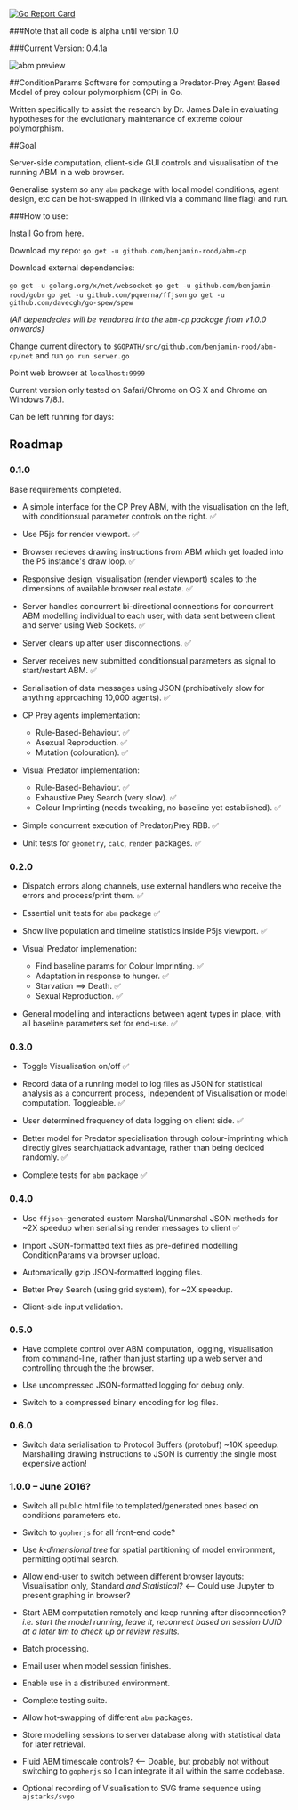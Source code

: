[![Go Report Card](https://goreportcard.com/badge/github.com/benjamin-rood/abm-cp)](https://goreportcard.com/report/github.com/benjamin-rood/abm-cp)

[ReportCard-Url]: https://goreportcard.com/report/github.com/benjamin-rood/abm-cp
[ReportCard-Image]: https://goreportcard.com/badge/github.com/benjamin-rood/abm-cp

###Note that all code is alpha until version 1.0

###Current Version: 0.4.1a

![abm preview](https://giant.gfycat.com/FondPersonalAfricanparadiseflycatcher.gif)

##ConditionParams
Software for computing a Predator-Prey Agent Based Model of prey colour polymorphism (CP) in Go. 

Written specifically to assist the research by Dr. James Dale in evaluating hypotheses for the evolutionary maintenance of extreme colour polymorphism.

##Goal

Server-side computation, client-side GUI controls and visualisation of the running ABM in a web browser.

Generalise system so any `abm` package with local model conditions, agent design, etc can be hot-swapped in (linked via a command line flag) and run.

###How to use:

Install Go from [here](https://golang.org/dl/).

Download my repo: `go get -u github.com/benjamin-rood/abm-cp`

Download external dependencies: 

`go get -u golang.org/x/net/websocket`
`go get -u github.com/benjamin-rood/gobr`
`go get -u github.com/pquerna/ffjson`
`go get -u github.com/davecgh/go-spew/spew`

*(All dependecies will be vendored into the `abm-cp` package from v1.0.0 onwards)*

Change current directory to `$GOPATH/src/github.com/benjamin-rood/abm-cp/net` and run `go run server.go`

Point web browser at `localhost:9999`

Current version only tested on Safari/Chrome on OS X and Chrome on Windows 7/8.1.

Can be left running for days:



## Roadmap

### 0.1.0
Base requirements completed.

* A simple interface for the CP Prey ABM, with the visualisation on the left, with conditionsual parameter controls on the right. :white_check_mark:

* Use P5js for render viewport. :white_check_mark:

* Browser recieves drawing instructions from ABM which get loaded into the P5 instance's draw loop. :white_check_mark:

* Responsive design, visualisation (render viewport) scales to the dimensions of available browser real estate. :white_check_mark:

* Server handles concurrent bi-directional connections for concurrent ABM modelling individual to each user, with data sent between client and server using Web Sockets. :white_check_mark:

* Server cleans up after user disconnections. :white_check_mark:

* Server receives new submitted conditionsual parameters as signal to start/restart ABM. :white_check_mark:

* Serialisation of data messages using JSON (prohibatively slow for anything approaching 10,000 agents).  :white_check_mark:

* CP Prey agents implementation:
	 * Rule-Based-Behaviour. :white_check_mark:
	 * Asexual Reproduction. :white_check_mark:
	 * Mutation (colouration). :white_check_mark:

* Visual Predator implementation:
	* Rule-Based-Behaviour. :white_check_mark:
	* Exhaustive Prey Search (very slow). :white_check_mark:
	* Colour Imprinting (needs tweaking, no baseline yet established). :white_check_mark:

* Simple concurrent execution of Predator/Prey RBB. :white_check_mark:

* Unit tests for `geometry`, `calc`, `render` packages. :white_check_mark:

### 0.2.0

* Dispatch errors along channels, use external handlers who receive the errors and process/print them. :white_check_mark:

* Essential unit tests for `abm` package :white_check_mark:

* Show live population and timeline statistics inside P5js viewport. :white_check_mark:
 
* Visual Predator implemenation:
	* Find baseline params for Colour Imprinting. :white_check_mark:
	* Adaptation in response to hunger. :white_check_mark:
	* Starvation ⟹ Death. :white_check_mark:
	* Sexual Reproduction. :white_check_mark:

* General modelling and interactions between agent types in place, with all baseline parameters set for end-use. :white_check_mark:

### 0.3.0

* Toggle Visualisation on/off :white_check_mark:

* Record data of a running model to log files as JSON for statistical analysis as a concurrent process, independent of Visualisation or model computation. Toggleable. :white_check_mark:

* User determined frequency of data logging on client side. :white_check_mark:

* Better model for Predator specialisation through colour-imprinting which directly gives search/attack advantage, rather than being decided randomly. :white_check_mark:

* Complete tests for `abm` package :white_check_mark:

### 0.4.0

* Use `ffjson`–generated custom Marshal/Unmarshal JSON methods for ~2X speedup when serialising render messages to client  :white_check_mark:

* Import JSON-formatted text files as pre-defined modelling ConditionParams via browser upload.

* Automatically gzip JSON-formatted logging files.

* Better Prey Search (using grid system), for ~2X speedup.

* Client-side input validation.

### 0.5.0

* Have complete control over ABM computation, logging, visualisation from command-line, rather than just starting up a web server and controlling through the the browser.

* Use uncompressed JSON-formatted logging for debug only.

* Switch to a compressed binary encoding for log files. 

### 0.6.0

* Switch data serialisation to Protocol Buffers (protobuf) ~10X speedup. Marshalling drawing instructions to JSON is currently the single most expensive action!


### 1.0.0 – June 2016?

* Switch all public html file to templated/generated ones based on conditions parameters etc.

* Switch to `gopherjs` for all front-end code?

* Use *k-dimensional tree* for spatial partitioning of model environment, permitting optimal search.

* Allow end-user to switch between different browser layouts: Visualisation only, Standard *and Statistical?*  ⟵ Could use Jupyter to present graphing in browser?

*  Start ABM computation remotely and keep running after disconnection? *i.e. start the model running, leave it, reconnect based on session UUID at a later tim to check up or review results.*

* Batch processing.

* Email user when model session finishes.

* Enable use in a distributed environment.

* Complete testing suite.

* Allow hot-swapping of different `abm` packages.

* Store modelling sessions to server database along with statistical data for later retrieval.

* Fluid ABM timescale controls? ⟵ Doable, but probably not without switching to `gopherjs` so I can integrate it all within the same codebase.

* Optional recording of Visualisation to SVG frame sequence using `ajstarks/svgo`
